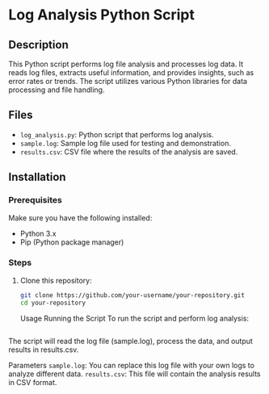 # Log Analysis Python Script

## Description

This Python script performs log file analysis and processes log data. It reads log files, extracts useful information, and provides insights, such as error rates or trends. The script utilizes various Python libraries for data processing and file handling.

## Files

- `log_analysis.py`: Python script that performs log analysis.
- `sample.log`: Sample log file used for testing and demonstration.
- `results.csv`: CSV file where the results of the analysis are saved.

## Installation

### Prerequisites

Make sure you have the following installed:

- Python 3.x
- Pip (Python package manager)

### Steps

1. Clone this repository:
   ```bash
   git clone https://github.com/your-username/your-repository.git
   cd your-repository
   ```
   Usage
   Running the Script
   To run the script and perform log analysis:

```python log_analysis.py

```

The script will read the log file (sample.log), process the data, and output results in results.csv.

Parameters
`sample.log`: You can replace this log file with your own logs to analyze different data.
`results.csv`: This file will contain the analysis results in CSV format.
